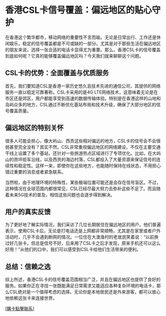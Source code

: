 # 香港CSL卡信号覆盖：偏远地区的贴心守护

在香港这个繁华都市，移动网络的重要性不言而喻。无论是日常出行、工作还是休闲娱乐，稳定的信号覆盖都是不可或缺的一部分。尤其是对于那些生活在偏远地区的朋友来说，选择一张合适的电话卡显得尤为重要。那么，香港CSL卡的信号覆盖到底如何呢？它真的能够覆盖偏远地区吗？今天我们就来聊聊这个问题。

## CSL卡的优势：全面覆盖与优质服务

首先，我们要知道CSL是香港一家历史悠久且技术先进的通信公司，其提供的网络服务一直以稳定可靠著称。CSL卡采用的是4G LTE网络技术，这意味着无论是在市区还是郊区，用户都能享受到高速的数据传输体验。特别是在香港这样的山地和岛屿众多的地方，CSL通过不断优化基站布局和技术升级，确保了大部分地区的信号覆盖质量。

## 偏远地区的特别关怀

很多人可能会担心，像大屿山、西贡这些相对偏远的地方，CSL卡的信号会不会很弱甚至完全没有？其实不然。CSL非常重视偏远地区的网络建设，不仅在主要交通干线上设置了多个基站，还针对一些旅游热点区域进行了专项优化。比如，在大屿山的昂坪缆车沿线，以及西贡的海边村落，CSL都投入了大量资源来保证信号的连续性和稳定性。这样一来，即使你在这些地方，也能随时保持在线状态，不用担心错过重要的消息或者紧急联系。

当然啦，由于地理环境的特殊性，某些极端位置可能还是会存在信号盲区。不过，这种情况在全球范围内都很常见，CSL已经尽最大努力去弥补这些不足了。而且随着未来5G技术的普及，相信这些问题也会逐步得到解决。

## 用户的真实反馈

为了更好地了解实际情况，我们采访了几位长期居住在偏远地区的用户。他们普遍表示，使用CSL卡后，无论是打电话还是上网都非常顺畅，尤其是在家里或者户外活动时，几乎不会遇到断网的情况。一位住在大澳渔村的老居民笑着说：“以前换过好几张卡，但总是信号不好，后来用了CSL卡之后才发现，原来手机还可以这么好用！”从他们的口中，我们可以感受到CSL卡给他们生活带来的便利。

## 总结：信赖之选

综上所述，香港CSL卡的信号覆盖范围相当广泛，并且在偏远地区也提供了良好的服务。如果你正在寻找一张既能满足日常需求又能适应各种复杂环境的电话卡，那么CSL绝对是一个值得考虑的选择。无论你是本地居民还是外来游客，都可以放心地依赖这张卡来连接世界。

[[購卡點擊聯系](https://t.me/s/SXDXQF)]